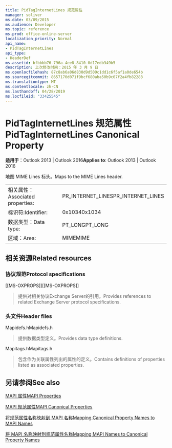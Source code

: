 ```yaml
---
title: PidTagInternetLines 规范属性
manager: soliver
ms.date: 03/09/2015
ms.audience: Developer
ms.topic: reference
ms.prod: office-online-server
localization_priority: Normal
api_name:
- PidTagInternetLines
api_type:
- HeaderDef
ms.assetid: bfbbbb76-796a-4ee8-8410-0d17edb349b5
description: 上次修改时间：2015 年 3 月 9 日
ms.openlocfilehash: 87c8ab6a06d830d9d509c1dd1c6f5af1a0de654b
ms.sourcegitcommit: 8657170d071f9bcf680aba50b9c07f2a4fb82283
ms.translationtype: MT
ms.contentlocale: zh-CN
ms.lasthandoff: 04/28/2019
ms.locfileid: "33425545"
---
```

# <a name="pidtaginternetlines-canonical-property"></a><span data-ttu-id="6e5e7-103">PidTagInternetLines 规范属性</span><span class="sxs-lookup"><span data-stu-id="6e5e7-103">PidTagInternetLines Canonical Property</span></span>

  
  
<span data-ttu-id="6e5e7-104">**适用于**：Outlook 2013 | Outlook 2016</span><span class="sxs-lookup"><span data-stu-id="6e5e7-104">**Applies to**: Outlook 2013 | Outlook 2016</span></span> 
  
<span data-ttu-id="6e5e7-105">地图 MIME Lines 标头。</span><span class="sxs-lookup"><span data-stu-id="6e5e7-105">Maps to the MIME Lines header.</span></span>
  
|||
|:-----|:-----|
|<span data-ttu-id="6e5e7-106">相关属性：</span><span class="sxs-lookup"><span data-stu-id="6e5e7-106">Associated properties:</span></span>  <br/> |<span data-ttu-id="6e5e7-107">PR_INTERNET_LINES</span><span class="sxs-lookup"><span data-stu-id="6e5e7-107">PR_INTERNET_LINES</span></span>  <br/> |
|<span data-ttu-id="6e5e7-108">标识符:</span><span class="sxs-lookup"><span data-stu-id="6e5e7-108">Identifier:</span></span>  <br/> |<span data-ttu-id="6e5e7-109">0x1034</span><span class="sxs-lookup"><span data-stu-id="6e5e7-109">0x1034</span></span>  <br/> |
|<span data-ttu-id="6e5e7-110">数据类型：</span><span class="sxs-lookup"><span data-stu-id="6e5e7-110">Data type:</span></span>  <br/> |<span data-ttu-id="6e5e7-111">PT_LONG</span><span class="sxs-lookup"><span data-stu-id="6e5e7-111">PT_LONG</span></span>  <br/> |
|<span data-ttu-id="6e5e7-112">区域：</span><span class="sxs-lookup"><span data-stu-id="6e5e7-112">Area:</span></span>  <br/> |<span data-ttu-id="6e5e7-113">MIME</span><span class="sxs-lookup"><span data-stu-id="6e5e7-113">MIME</span></span>  <br/> |
   
## <a name="related-resources"></a><span data-ttu-id="6e5e7-114">相关资源</span><span class="sxs-lookup"><span data-stu-id="6e5e7-114">Related resources</span></span>

### <a name="protocol-specifications"></a><span data-ttu-id="6e5e7-115">协议规范</span><span class="sxs-lookup"><span data-stu-id="6e5e7-115">Protocol specifications</span></span>

<span data-ttu-id="6e5e7-116">[[MS-OXPROPS]]</span><span class="sxs-lookup"><span data-stu-id="6e5e7-116">[[MS-OXPROPS]]</span></span> 
  
> <span data-ttu-id="6e5e7-117">提供对相关协议Exchange Server的引用。</span><span class="sxs-lookup"><span data-stu-id="6e5e7-117">Provides references to related Exchange Server protocol specifications.</span></span>
    
### <a name="header-files"></a><span data-ttu-id="6e5e7-118">头文件</span><span class="sxs-lookup"><span data-stu-id="6e5e7-118">Header files</span></span>

<span data-ttu-id="6e5e7-119">Mapidefs.h</span><span class="sxs-lookup"><span data-stu-id="6e5e7-119">Mapidefs.h</span></span>
  
> <span data-ttu-id="6e5e7-120">提供数据类型定义。</span><span class="sxs-lookup"><span data-stu-id="6e5e7-120">Provides data type definitions.</span></span>
    
<span data-ttu-id="6e5e7-121">Mapitags.h</span><span class="sxs-lookup"><span data-stu-id="6e5e7-121">Mapitags.h</span></span>
  
> <span data-ttu-id="6e5e7-122">包含作为关联属性列出的属性的定义。</span><span class="sxs-lookup"><span data-stu-id="6e5e7-122">Contains definitions of properties listed as associated properties.</span></span>
    
## <a name="see-also"></a><span data-ttu-id="6e5e7-123">另请参阅</span><span class="sxs-lookup"><span data-stu-id="6e5e7-123">See also</span></span>



[<span data-ttu-id="6e5e7-124">MAPI 属性</span><span class="sxs-lookup"><span data-stu-id="6e5e7-124">MAPI Properties</span></span>](mapi-properties.md)
  
[<span data-ttu-id="6e5e7-125">MAPI 规范属性</span><span class="sxs-lookup"><span data-stu-id="6e5e7-125">MAPI Canonical Properties</span></span>](mapi-canonical-properties.md)
  
[<span data-ttu-id="6e5e7-126">将规范属性名称映射到 MAPI 名称</span><span class="sxs-lookup"><span data-stu-id="6e5e7-126">Mapping Canonical Property Names to MAPI Names</span></span>](mapping-canonical-property-names-to-mapi-names.md)
  
[<span data-ttu-id="6e5e7-127">将 MAPI 名称映射到规范属性名称</span><span class="sxs-lookup"><span data-stu-id="6e5e7-127">Mapping MAPI Names to Canonical Property Names</span></span>](mapping-mapi-names-to-canonical-property-names.md)

